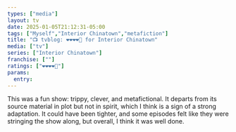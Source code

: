 ```yaml
---
types: ["media"]
layout: tv
date: 2025-01-05T21:12:31-05:00
tags: ["Myself","Interior Chinatown","metafiction"]
title: "📺 tvblog: ❤️❤️❤️❤️🖤 for Interior Chinatown"
media: ["tv"]
series: ["Interior Chinatown"]
franchise: [""]
ratings: ["❤️❤️❤️❤️🖤"]
params:
  entry:
---
```

This was a fun show: trippy, clever, and metafictional. It departs from its source material in plot but not in spirit, which I think is a sign of a strong adaptation. It could have been tighter, and some episodes felt like they were stringing the show along, but overall, I think it was well done.
